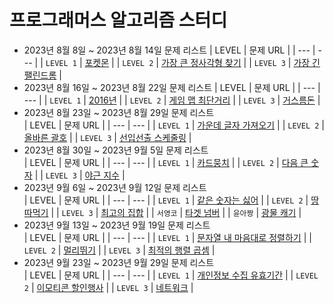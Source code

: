 # 프로그래머스 알고리즘 스터디
- 2023년 8월 8일 ~ 2023년 8월 14일 문제 리스트
  | LEVEL | 문제 URL |
  | --- | --- |
  | `LEVEL 1` | [포켓몬](https://school.programmers.co.kr/learn/courses/30/lessons/1845) |
  | `LEVEL 2` | [가장 큰 정사각형 찾기](https://school.programmers.co.kr/learn/courses/30/lessons/12905) |
  | `LEVEL 3` | [가장 긴 팰린드롬](https://school.programmers.co.kr/learn/courses/30/lessons/12904) |
- 2023년 8월 16일 ~ 2023년 8월 22일 문제 리스트
  | LEVEL | 문제 URL |
  | --- | --- |
  | `LEVEL 1` | [2016년](https://school.programmers.co.kr/learn/courses/30/lessons/12901) |
  | `LEVEL 2` | [게임 맵 최단거리](https://school.programmers.co.kr/learn/courses/30/lessons/1844) |
  | `LEVEL 3` | [거스름돈](https://school.programmers.co.kr/learn/courses/30/lessons/12907) |
- 2023년 8월 23일 ~ 2023년 8월 29일 문제 리스트   
  | LEVEL | 문제 URL |
  | --- | --- |
  | `LEVEL 1` | [가운데 글자 가져오기](https://school.programmers.co.kr/learn/courses/30/lessons/12903) |
  | `LEVEL 2` | [올바른 괄호](https://school.programmers.co.kr/learn/courses/30/lessons/12909) |
  | `LEVEL 3` | [선입선출 스케줄링](https://school.programmers.co.kr/learn/courses/30/lessons/12920) |
- 2023년 8월 30일 ~ 2023년 9월 5일 문제 리스트   
  | LEVEL | 문제 URL |
  | --- | --- |
  | `LEVEL 1` | [카드뭉치](https://school.programmers.co.kr/learn/courses/30/lessons/159994) |
  | `LEVEL 2` | [다음 큰 숫자](https://school.programmers.co.kr/learn/courses/30/lessons/12911) |
  | `LEVEL 3` | [야근 지수](https://school.programmers.co.kr/learn/courses/30/lessons/12927) |
- 2023년 9월 6일 ~ 2023년 9월 12일 문제 리스트   
  | LEVEL | 문제 URL |
  | --- | --- |
  | `LEVEL 1` | [같은 숫자는 싫어](https://school.programmers.co.kr/learn/courses/30/lessons/12906) |
  | `LEVEL 2` | [땅따먹기](https://school.programmers.co.kr/learn/courses/30/lessons/12913) |
  | `LEVEL 3` | [최고의 집합](https://school.programmers.co.kr/learn/courses/30/lessons/12938) |
  | `서영코`  | [타겟 넘버](https://school.programmers.co.kr/learn/courses/30/lessons/43165) |
  | `윤아짱`  | [광물 캐기](https://school.programmers.co.kr/learn/courses/30/lessons/172927) |
- 2023년 9월 13일 ~ 2023년 9월 19일 문제 리스트   
  | LEVEL | 문제 URL |
  | --- | --- |
  | `LEVEL 1` | [문자열 내 마음대로 정렬하기](https://school.programmers.co.kr/learn/courses/30/lessons/12915) |
  | `LEVEL 2` | [멀리뛰기](https://school.programmers.co.kr/learn/courses/30/lessons/12914) |
  | `LEVEL 3` | [최적의 행렬 곱셈](https://school.programmers.co.kr/learn/courses/30/lessons/12942) |   
- 2023년 9월 23일 ~ 2023년 9월 29일 문제 리스트   
  | LEVEL | 문제 URL |
  | --- | --- |
  | `LEVEL 1` | [개인정보 수집 유효기간](https://school.programmers.co.kr/learn/courses/30/lessons/150370) |
  | `LEVEL 2` | [이모티콘 할인행사](https://school.programmers.co.kr/learn/courses/30/lessons/150368) |
  | `LEVEL 3` | [네트워크](https://school.programmers.co.kr/learn/courses/30/lessons/43162) |
